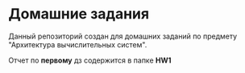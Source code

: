 # Домашние задания

Данный репозиторий создан для домашних заданий по предмету "Архитектура вычислительных систем".

Отчет по __первому__ дз содержится в папке __HW1__

